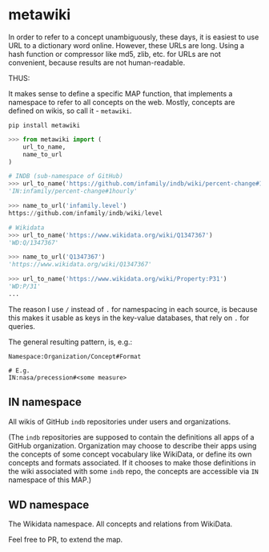 # metawiki

In order to refer to a concept unambiguously, these days, it is easiest to use URL to a dictionary word online. However, these URLs are long. Using a hash function or compressor like md5, zlib, etc. for URLs are not convenient, because results are not human-readable.

THUS:

It makes sense to define a specific MAP function, that implements a namespace to refer to all concepts on the web. Mostly, concepts are defined on wikis, so call it - `metawiki`.

`pip install metawiki`

```python
>>> from metawiki import (
    url_to_name,
    name_to_url
)

# INDB (sub-namespace of GitHub)
>>> url_to_name('https://github.com/infamily/indb/wiki/percent-change#1hourly')
'IN:infamily/percent-change#1hourly'

>>> name_to_url('infamily.level')
https://github.com/infamily/indb/wiki/level

# Wikidata
>>> url_to_name('https://www.wikidata.org/wiki/Q1347367')
'WD:Q/1347367'

>>> name_to_url('Q1347367')
'https://www.wikidata.org/wiki/Q1347367'

>>> url_to_name('https://www.wikidata.org/wiki/Property:P31')
'WD:P/31'
...
```

The reason I use `/` instead of `.` for namespacing in each source, is because this makes it usable as keys in the key-value databases, that rely on `.` for queries.

The general resulting pattern, is, e.g.:

```
Namespace:Organization/Concept#Format

# E.g.
IN:nasa/precession#<some measure>
```

## IN namespace
All wikis of GitHub `indb` repositories under users and organizations.

(The `indb` repositories are supposed to contain the definitions all apps of a GitHub organization. Organization may choose to describe their apps using the concepts of some concept vocabulary like WikiData, or define its own concepts and formats associated. If it chooses to make those definitions in the wiki associated with some `indb` repo, the concepts are accessible via `IN` namespace of this MAP.)

## WD namespace
The Wikidata namespace. All concepts and relations from WikiData.


Feel free to PR, to extend the map.
